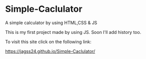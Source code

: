 # Simple-Caclulator
A simple calculator by using HTML,CSS & JS

This is my first project made by using JS. Soon I'll add history too. 

To visit this site click on the following link:

https://jagss24.github.io/Simple-Caclulator/
